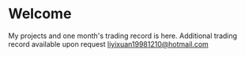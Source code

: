 # Welcome

My projects and one month's trading record is here. Additional trading record available upon request
liyixuan19981210@hotmail.com
